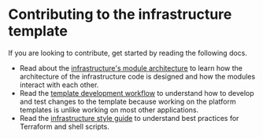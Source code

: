 # Contributing to the infrastructure template

If you are looking to contribute, get started by reading the following docs.

- Read about the [infrastructure's module architecture](/docs/infra/module-architecture.md) to learn how the architecture of the infrastructure code is designed and how the modules interact with each other.
- Read the [template development workflow](/template-only-docs/template-development-workflow.md) to understand how to develop and test changes to the template because working on the platform templates is unlike working on most other applications.
- Read the [infrastructure style guide](/docs/infra/style-guide.md) to understand best practices for Terraform and shell scripts.
